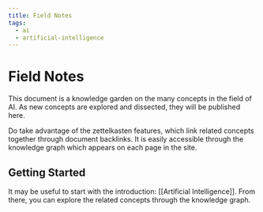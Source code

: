 ```yaml
---
title: Field Notes
tags:
  - ai
  - artificial-intelligence
---
```

# Field Notes
This document is a knowledge garden on the many concepts in the field of AI. As new concepts are explored and dissected, they will be published here.

Do take advantage of the zettelkasten features, which link related concepts together through document backlinks. It is easily accessible through the knowledge graph which appears on each page in the site.

## Getting Started
It may be useful to start with the introduction: [[Artificial Intelligence]]. From there, you can explore the related concepts through the knowledge graph.
